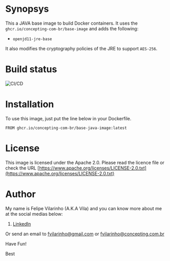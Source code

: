 Synopsys
========

This a JAVA base image to build Docker containers.
It uses the `ghcr.io/concepting-com-br/base-image` and adds the following:

- `openjd11-jre-base`

It also modifies the cryptography policies of the JRE to support `AES-256`.


Build status
============

![CI/CD](https://github.com/concepting-com-br/base-java-image/workflows/Docker/badge.svg)


Installation
============

To use this image, just put the line below in your Dockerfile.

`FROM ghcr.io/concepting-com-br/base-java-image:latest`


License
=======

This image is licensed under the Apache 2.0. Please read the licence file or check the URL [https://www.apache.org/licenses/LICENSE-2.0.txt](https://www.apache.org/licenses/LICENSE-2.0.txt)


Author
======

My name is Felipe Vilarinho (A.K.A Vila) and you can know more about me at the social medias below:

1. [LinkedIn](https://br.linkedin.com/in/fvilarinho)

Or send an email to fvilarinho@gmail.com or fvilarinho@concepting.com.br

Have Fun!

Best